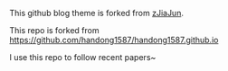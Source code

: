 This github blog theme is forked from [zJiaJun](https://github.com/zJiaJun).

This repo is forked from https://github.com/handong1587/handong1587.github.io

I use this repo to follow recent papers~
